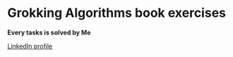 # Grokking Algorithms book exercises

**Every tasks is solved by Me**

[LinkedIn profile](https://www.linkedin.com/in/hazem-alkhamisi-265aa31a7/)